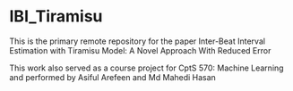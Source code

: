 # IBI_Tiramisu

This is the primary remote repository for the paper Inter-Beat Interval Estimation with Tiramisu Model: A Novel Approach With Reduced Error   

This work also served as a course project for CptS 570: Machine Learning and performed by Asiful Arefeen and Md Mahedi Hasan
